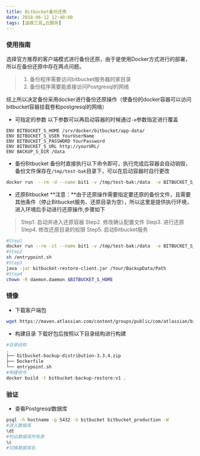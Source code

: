 ```yaml
---
title: Bitbucket备份还原
date: 2018-06-12 12:40:00
tags: [运维工具,云服务]
---
```


### 使用指南

选择官方推荐的客户端模式进行备份还原，由于是使用Docker方式进行的部署，所以在备份还原中存在两点问题。
>1. 备份程序需要访问bitbucket服务器的家目录
>2. 备份程序需要能直接访问Postgresql的网络

综上所以决定备份采用docker进行备份还原操作（使备份的docker容器可以访问bitbucket容器挂载卷和postgresql的网络）

- 可指定的参数
以下参数可以再启动容器的时候通过`-e`参数指定进行覆盖
```
ENV BITBUCKET_S_HOME /srv/docker/bitbucket/app-data/
ENV BITBUCKET_S_USER YourUserName
ENV BITBUCKET_S_PASSWORD YourPassword
ENV BITBUCKET_S_URL http://yourURL/
ENV BACKUP_S_DIR /data
```

- 备份Bitbucket
备份时直接执行以下命令即可，执行完成后容器会自动销毁，备份文件保存在`/tmp/test-bak`目录下，可以在启动容器时自行更改
``` bash
docker run  --rm -d --name bit1 -v /tmp/test-bak:/data  -e BITBUCKET_S_HOME=/var/atlassian/application-data/bitbucket --link=bitbucket_postgresql_1 --volumes-from bitbucket_bitbucket_1  --net bitbucket_default bitbucket-backup-restore:v1
```

- 还原Bitbucket
**注意：**由于还原操作需要指定要还原的备份文件，且需要其他条件（停止Bitbucket服务、还原目录为空），所以这里是提供执行环境，进入环境后手动进行还原操作,步骤如下
>Step1. 启动并进入还原容器
>Step2. 修改确认配置文件
>Step3. 进行还原
>Step4. 修改还原目录的权限
>Step5. 启动Bitbucket服务

``` bash
#Step1
docker run --rm -it --name bit1 -v /tmp/test-bak:/data  -e BITBUCKET_S_HOME=/var/atlassian/application-data/bitbucket --link=bitbucket_postgresql_1 --volumes-from bitbucket_bitbucket_1  --net bitbucket_default bitbucket-backup-restore:v1  /bin/bash
#Step2
sh /entrypoint.sh
#Step3
java -jar bitbucket-restore-client.jar /Your/BackupData/Path
#Step4
chown -R daemon.daemon $BITBUCKET_S_HOME
```


### 镜像

- 下载客户端包
``` bash
wget https://maven.atlassian.com/content/groups/public/com/atlassian/bitbucket/server/backup/bitbucket-backup-distribution/3.3.4/bitbucket-backup-distribution-3.3.4.zip
```

- 构建目录
下载好包后按照以下目录结构进行构建
``` bash
#目录结构
.
├── bitbucket-backup-distribution-3.3.4.zip
├── Dockerfile
└── entrypoint.sh
#构建命令
docker build -t bitbucket-backup-restore:v1 .
```

### 验证

- 查看Postgresql数据库
```bash
psql -h hostname -p 5432 -U bitbucket bitbucket_production -W
#进入数据库
\dt
#列出数据库所有表
\c
#切换数据库名
```
